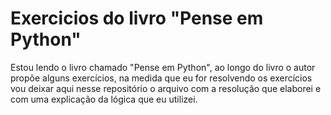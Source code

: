 # Exercicios do livro "Pense em Python"
Estou lendo o livro chamado "Pense em Python", ao longo do livro o autor propõe alguns exercícios, na medida que eu for resolvendo os exercícios vou deixar aqui nesse repositório o arquivo com a resolução que elaborei e com uma explicação da lógica que eu utilizei.
